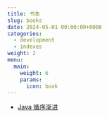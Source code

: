```yaml
---
title: 书本
slug: books
date: 2024-05-01 00:00:00+0000
categories:
  - development
  - indexes
weight: 2
menu:
  main:
    weight: 6
    params:
      icon: book
---
```


<!-- [OverrunGL 游戏开发](../overrungl-index)-->
- [Java 循序渐进](../java-0)
